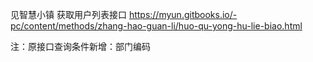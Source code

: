 见智慧小镇 获取用户列表接口 https://myun.gitbooks.io/-pc/content/methods/zhang-hao-guan-li/huo-qu-yong-hu-lie-biao.html



注：原接口查询条件新增：部门编码

